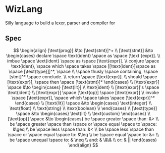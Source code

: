 # WizLang
Silly language to build a lexer, parser and compiler for

## Spec
$$
\begin{align}
  [\text{prog}] &\to [\text{stmt}]^+ \\
  [\text{stmt}] &\to 
  \begin{cases} 
    declare \space \text{ident} \space as \space [\text
    {expr}]. \\
    imbue \space \text{ident} \space as \space [\text{expr}]. \\
    conjure \space \text{ident}, \space which \space takes \space [[\text{ident}]\space as \space [\text{type}]]^*, \space \\ \space thusly \space containing, \space [stmt]^* \space conclude. \\
    return \space [\text{expr}]. \\ 
    should \space [\text{expr}], \space then \space [\text{stmt}]*
  \end{cases} \\
  [\text{expr}] \space &\to
  \begin{cases}
    [\text{lit}] \\
    \text{ident} \\
    [\text{expr}]'s \space \text{ident} \\
    [\text{expr}] \space [\text{op}] \space [\text{expr}] \\
    invoke \space [\text{expr}], \space which \space takes \space [\text{expr}]^*
  \end{cases} \\
  [\text{lit}] \space &\to 
  \begin{cases}
    \text{integer} \\
    \text{float} \\ 
    \text{string} \\ 
    \text{boolean} \\
  \end{cases} \\
  [\text{type}] \space &\to 
  \begin{cases}
    \text{lit} \\ 
    \text{custom}
  \end{cases} \\
  [\text{op}] \space &\to 
  \begin{cases}
    be \space greater \space than: &> \\
    be \space greater \space than \space or \space equal \space to \space: &\geq \\
    be \space less \space than: &< \\
    be \space less \space than \space or \space equal \space to: &\leq \\
    be \space equal \space to: &= \\
    be \space unequal \space to: & \neq \\
    and: & \&\& \\
    or: & ||
  \end{cases}
\end{align}
$$